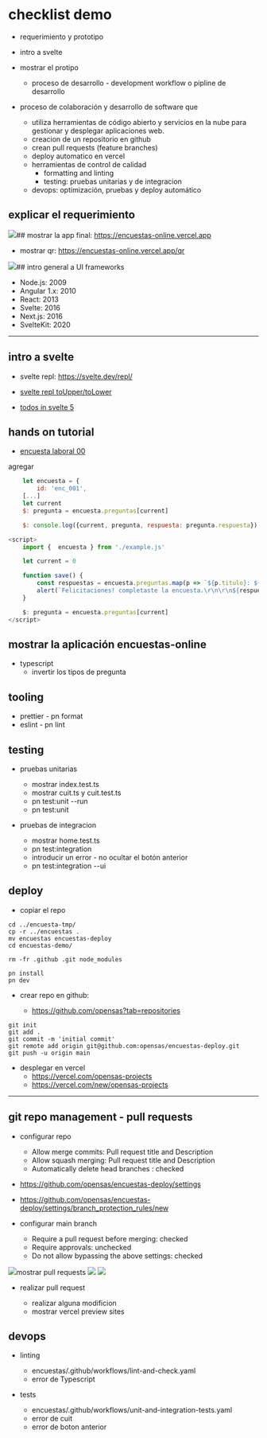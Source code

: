 # checklist demo

- requerimiento y prototipo
- intro a svelte
- mostrar el protipo

  - proceso de desarrollo - development workflow o pipline de desarrollo

- proceso de colaboración y desarrollo de software que

  - utiliza herramientas de código abierto y servicios en la nube para gestionar y desplegar aplicaciones web.
  - creacion de un repositorio en github
  - crean pull requests (feature branches)
  - deploy automatico en vercel
  - herramientas de control de calidad
    - formatting and linting
    - testing: pruebas unitarias y de integracion
  - devops: optimización, pruebas y deploy automático

## explicar el requerimiento

![](img/app.png)## mostrar la app final: https://encuestas-online.vercel.app

- mostrar qr: https://encuestas-online.vercel.app/qr

![](img/encuestas-qr.png)## intro general a UI frameworks

- Node.js: 2009
- Angular 1.x: 2010
- React: 2013
- Svelte: 2016
- Next.js: 2016
- SvelteKit: 2020

---

## intro a svelte

- svelte repl: https://svelte.dev/repl/

- [svelte repl toUpper/toLower](https://svelte.dev/repl/d15ba2cc401f471f9e292b4f6bed0f07?version=4.2.18)

- [todos in svelte 5](https://svelte-5-preview.vercel.app/#H4sIAAAAAAAAA708iXbbRpK_0paTIekQIMBDEmlJGUfW7M5OnMwbe97uPivPAYmmiAgE-ABQh_n471tVfaAbB6nMZteyZaKP6uq6q7rB3ckyinl-Mvu8O0mCNT-ZnbzbbE76J8XzBh_yBx4XHJ7zdJstsOXileOwD-9_Yh-pi01YsS3SLAriGfPOnIQ_FU5e8E3OHOfqNqHhOedsVRSbfDYYhBzmpRueuev0axTHgZtmdwOeOP_8OAjTRT74kQdZMviUpnH-JUjCLwXPiyi5G1zHEU8AdhTyL_8RPAQfF1m0Kb4sM0D7Mc3u84HA6EsO6PD8dcY38ZehxCKnwfCJsWi9SbOCfUrDNGfLLF2zjjugJ1fstnOb3BZy1LuYw281ip6MUTAu5gUrCNQl-yYvgoJ3P-MqjO1YFM6Y32dI1xnrXGccelmgCAeDs4JnLNhsOn22SNcbgMVhSpFtOdv3TSjDKpRnYAdbRlle0Mw0AdIchTIqochxrFhxBsQqWLqkz4qXNqxlEOcADGH90gNqDjQ54UGQaIBUFjSdR0k4EzQZiCF58Rxz-Dh4w_5x8_Hm00f2ZnCbzO7idB7E3Te9vvEwm835EhhYaQyWQKse2yEO8_QJxOArCMUMPmchzxxoenub7M0py3SxzeWMdFvEUQI7H22eWBjkKx6y18Ph-Zwv3hr9Trpc5rwAQbaBrYp1LCEt0wT6T4fu5Fs2YL7rT1geJLmT8yxaVmb55h5WQwlhHWR3UQIYF0W6ri21VQvFUY6KBISbsQT4S3hugjCkbVdmzbcALNHkQZIYs8SKYlIFBmOPUVisZiwAxgtSPPBsGaePM_YQ5dE8FiDmweL-Lku3CUkWbHgTZCBy1LdI4xSWi5IV0EA0CSqZLUTeFY_uVgVilq2DmNqdRz6_jwoHZzj5Ok2LFSFnznXAUjhp_nR4kAQE6gQGJEgWJd1qhJrNCCRJiBMliSFZgnTN5DW4GSWbbWE2pJsC6bMx23Ie84U1qgDrCIQLDGFylsE6ip_r9EMRhz34nvdtnYIoeDXevgBjuU3NTUcy73EVFdzk5utxiD9vGWsTin0F9md0GZe3J7jH25NfLIo6WRBG21ygeVuAHYjuQAg46GJ2L5aEPWeMAOVkHW4LanbyxYqjzYpx45VNpuGzXEZKsSbWOnhyZNvpecbXNq1KaReC6runMGbgu8MJe4fmr28rdRPFXi8n-NNEM0Lyz2seRgEDS8l5wsCRse4a1F4hNfQ2TxL3hu3YEuBO1Q5qUjDyJ2dT6trTqoM3Nz-9l0aWqIg2999-_PmHdz-yj5_--8cb2_S6QPS1Q4LLrtgBNoZRvokDklLCYB6ni3uDqE6RboCw7lhgajDJnRfKMJWWx0WeMB9_ee6Z2p3WPneIPXkaR6FBVKDzNsuR0Js0SsAdUBvi6ZBJwr3M2CLYREUQA-XqeLhFencXA_aFbSsVV_zNk4GI5nQ4wp-D4D4HIDbOBlxpzkOkHnjfknqEY8gXaRYUEZgfBnLEMyRk03KmFJnLffkSBsmdtlVaDpetIroIRovRommNeTj0R17TGhAPFhV7qGaRCt5l_Llp3iaLQBSeX46c5zWuL-HMQOICMDShBRDNhUSgAebrySn-1KEKCa-K8jLmgt2_bSHCXD4DFJAqtAfg3RbAVl48gu62gQOFeaPsOEAC6YGf8fTbQ-PZd3qO1JuYLwulEJWZcTDnsfOYoUfLrFnKd4t1PfjRho9EDcT_DgYtuNQSEyoY8G0Qx8_OKgpDrlUzzSMhmsEc9G4LoeErEQIH0strmyN1pKIypYcQcIW-xhFYhQycYBfGMeNfr6G_z6xfYgg5JocYgv4cqWFv6PMiDvL8DegcBNSLe1A6gzGWcTLNVUv05RIMCDGAQs38IlDoKOr8EnNjGMcPzIXIUU897CMmk7qPOIBgFcWxMqv7BgBNWFbxPDcA1PfJnxZ8gyLTTB-9R_A_6JLqPsiAiMkCSHktOjEMiBJ88gweG9N_djzrK3xLYc54DBb3QZlZSBtWQYhC6rEhCOIY_nksu5sHXa_P5F932OtjP_GJTcR61TF-71_moL1ZA_9xC73lBEusdXQz8ezoRhoUHeDI1kwor2xuho7-s76AtCzNUyDFqRhVMzCowmixTlWrVlFRv8UyfvkS3-lcyQqKPH9yelbG0Y-yY-RVEyC3EhpW13yBOaWYyUBFAx9WoxoUOBnS1F2fBmOlrW2BgS3LUQI5K3kBkuo284jQXxLQVXnWFIkeWmCWpEV3Bo2Fs1hFcdhrznv9F1rBpki5bVMWskO3TaFEiKOIXE8dhDBuiaylxoAhw_oGA38EsSkm5rkdS6NatMYY-MEJI_R1wjKlj2U7ejXIwWq-jUDW4gzD31fHOiivbfsCmiodGZe0MbRBGNVSKRoktzHC0itXhPeIiAJBr__95vpvP_z8X425ycJZzI9VfCo5dHPy1lZjgNAGhkcBhOx1azGW1sIS_1NFmorFGYo8sMEKtvgiixljGUNJVkgTPvZk8yLmAUbf0FohPFIIxIPMYVPdTA2wEjvIpxf3QD0zR2-lLrlzZygxEYjpRylhGv_KhhowPYLISxnVlAfWI1hq_upEkGthdN7gaVIIK6PiuR4GmoQ1azVCDmqVmqYSjiUhZsfRVNqMTQ39PMfIeQK_JkoumrLhdLtYOYE0MusgiTbbmJLOl4iOSrVkGnR7cntyiLZ1-wAoYVnwGh3W22osZ9cNf4d0CLMCkWoTtnYGr0TxcMG3nRBtZWZJE60XL6aRiId9S4GmlRTqvKI_Z_LZqGpkKR0tOONJyO96FvWJ8m_rpEBba4qL7AWEVEBRLeRa6vBH8Y4-A_W_ayKxXtEXULHsR-cLdGBw0j9Zp2G0jHh4MsOKyr6vT6noqOHgOVV5RqEOc37ij-TB1XGOfG449vkLRQg_UBFVDzcbG-YQRh-BTdvKsZJoa5lhDW0Y8wEk_R2pcwnVaLMPo-ScHQvoTGavZwTGwZX7W94RdBanVztGT4U-xcLzGyy9dD-DXca-PbZusnSTd3u4EMpxwUQUVR57dSAl7fTKUzHRD5yHESB44PnCrlhJzby8ZB00VQ-8w74Xp2gyNusW7PKKvSpcfQjVYzMZ4RmTdW_zfHs6E_NpGOLRqxzgSdbV_wwG4LuXsJVkwWGoxWgIbAo8axBkWW4TYgtLEwgU0gfe1TGhSeEmTMF4vroUXfC5Z0yQ4kM2sCs7BD_XPM8DSOMv2a8kSp1vdjQfVWTfYasgZ3MMqUNONPhVhsIVTLebENlnRK9k3vKCRQauSfhX9KMGupcWujgrWjICk3-OfiEkyi3hU88kam0HhbEDDcDcBdAfWkLkgL3RXxtW14wvUTBk4eWrg0tG4wU4yCVLwN9b8jfTorz_1RA0AAXgd8x1XfXcVw-iMLMXumixBFx-V1BMSo7kR6gZEvPkrlgBDh-CYuVCqt1VK8DDpuQSJF_fMR-w8w2k3M02X3XxTFgcCDed9R4TtCp3AGVTwkDJy-2QC3gXx12DBdbGhAiGLaph87KEIYlgqAoeZ9wEi1V9pjmvZWff7CzeXgu_RZz9ZyK9WGcPciCx3QtkW7RK6L86Zw-7ese1df9BI0MpYO0WTG53X-5EI3DYuFhmlOx59Qgf72iYNyDkpYkwemCUaeOBhqz5GOXD25MrsW2ar5wrTb0tLtQzJtBkuy53JFp7tiMB38vLAXK6cK5iNjRZDpguFEi7T5MKPc20xWpls03cRVhFsLphTAEHeqrgIK4vKBS2MURdMYYzeBR_e2KRwsE2mxiMjoAoyIl5OH-WEyEHCDCAF9QqGNu95iCipXsEDSJr0FXGdC_GAQpxZC2qQVAnUZf2QSQVUkkfhezJzQlIgzhSy884csFY4-onkWehZQWQkKnwV-aEAeJLtupisI1L-q8ym3xmqKKIaLYpmu9Ki2Cgq1Vlr3l8MQAJPBoFHr2sZERW1dtARsiUJjf5wgyZZIAloyU9Thzq_5z8hXKS1vE6uiq104qtME3HDsU46AQbAdq62-seQZhqT3M0Ru5Wx2LNPhcCmVUah3TRh8arSz-I3JyjCPAwAhYoFiNgbMEeDZu02IKLgCFBWNzrwcAwriiAbUKR_y6ORxtAaQDgxHE8E_cXSvciT1b7KKN34GWZSAkLLMcxyijYAuOwmKUZy4OHakAmgxxpuj-ZsY5kjfbR5J-NgcBjgSGYvzjiORPSuAiEVAMKpJsEqxJNtfwBWHwdKbfH-ANkVU1eROyoqzGVPNbMbYWON7rwDpyYQUTCUDXCKgp7COItxzKrAFryV3j-VqBYmOVPUVFhch1tJH-3jF24C8zDLb7ny2AbF10ZLUpK7QSS-xZqwcJioLSSOPj_CnEZs2t6V6L4I9yU2trKTVy9hF1iTxf1DsDG2k5NsYCsDWpVBwUAHlegP9daOT4Cd1iUlxolNClfpVswDXcppf0k1WAZbkpdbNqSuP9Qbkqz1IgnX9lhM_C5ytKcfLIROoqgkPD6OfkriC2awAR2TmYQP7A__Ymh0QcDho8iORI5oUKug2PKTmUrDdg3moIW_Dpha4Ds6MkMk4zjWfLWu9fSogHz9tpTYlax3dCNJ8VYpMRMlEj6ophCZ099xTkUYmKdxFg5WCwPgaDm2znI4OUOdW_fjA3b5nxGXu5yJyzLnl0JvllbKK8E0Q6EHF0QZoixCoB2MlzZ1yIjHAlTIQAUqo3b7JgJGwQXOKYELvZLsRpZp0uRXjDrKhKkK01rY3ypYgfoT5fLKkJyOm7fdt7YYkrZQJGD4o4G0ui7HCZlpKsyxhAzHUFjWBjCnTha3JdUl9uSenXCNCwmuX2Rb4ISYuXGBqxNqTBKjUFVkEmYVKI1EOAP4mleuBFIozgCRhJDIVXwrC7jXO5eCc4YKKNUHkM4MWXhxUiXfLgYoFSiPqnota5Jsq5eKpOqQvaVWpE1Q0V6TwWRqiqZnMaqpmaylM9acbNZItVmNNuFldwzmUNeVgoJezFBrfX7Fc2iZ6lZBvUOy7CSjKpYGjNMKUYR2Ze6U1pRzUZsOiYRrVJQlYHjyDHjbpyJqEyDNFqC638MYoq4u0G03KtM5TY5lKvIhPhoumJXpVvfX8CM5UO6Tcoyr1EKNkZZJq9_JM2RMb8qVajUXcVYOjOB_P1fSUs6nZ7ZcRM3RjxWsVXnKkIH3__8gXxxJRDBgtnxiNMorMnqE56sit5a7C26KqF3p1M-3sQqIKjgb-cn9gasip9kYFfQsaQ2xhvWAj0JGWKJchTEcChhffbIWbZNKlMoMrHClEqkQCUYMyTADUvDfrEaag2xbiGWNqNmpjxDKfX9HBj_n6sAuM15SNSYcxamCf_eNlSrofjQFgcYVRyxy32DN5fZXEvI4B0LFcTa-h4O9CBAERJUjFC7W2x1rvRA9HgXhoYlkY7tkN0wS2FHjUfDGVXdghgqXh7i6MqEPsepqHR70Cvv07DyqmvliqAsXO3-DGodwnJi-3KlfXOXKKa39JaF955hfTHczpMIBFUlLV2RWygoIvgXoNGmlUdJYpyoyDdHdOqmtxKZmclfUCcCumfWPXDdqn1Stwearomey2qkUqojrunjKn20XRJ93kkw9a4DsIogv8-NGYZM7gaSiPujB7CinPqiCpx9DHpQKFUp-_Mv7Y6lSIsgNo8WzXMR7WXMA4DKSFUhp-rPVfWIqASkQMky7k0smvgT-VcjndQOUY9sSxjBupJhssvDppXTICBZCOZ0gwXGOz5Ge2XgiLccsIa3I2Ls6WZaXu6Z7OohFhrF2eNvfNbOnF_Iwko189rgSK3gqcrCx2OLSmEPD5e0-zcOnER0Iw-LsZEOirFKIg-6Gn1_69lNw7GOPE9RxU5N_E_qNL1Z6loOd3oKDijrdZPsVuFf2geCxpm22no514L5PetsE0mSmSLOQStfTRxeHJlLGyk9KjO8pnWWiXvxDFOpObu_2onN7JEsdhj-v8ehgaImFtXDiStxXGdqmeHMj51XBFVt-y03NQ2LlToev02kjSkLq2a8IwtWFJ_i0XdTWUxMqNbFYFI96F4H95zl24yL-hoElyFfRgmeT0HCjHX4QK4P6rDmxSoNzasCqQzCLkX9U9XpXD2l5Q8WOGnCCpaJIcAU4TVOhQD1Brt-BCvJE1CaDpnTTl8t1gZU1TxpI3e8yKV9XuA7E3KuSgkyXmyzREX5IBc8L7L0eSbtDyEiROA4LniIAdabPUawDgS6_IkvtqhrhA3lAZK0mTzypSQMOyCtERioKwFkUqr8p0idGN1X9GoQgLKnjegtRGsVAfOoPk3u-XOYPlLNVBZMXWgSQgb4BRveMdAoWf-7WC0XIQLLz83s_n9hdiM2fyi7DxkNesH-qIM2v5vgYNHgvdh1Q9ng99wfM0Au4yqwAV0XpOuQHfMsUbrRNdqJked57eGdfM24elSoo79ozTH4uaQ3KUshhX_f8OUSTY4MIMSKqB-vrJsXjUYQomMuv_IBZqg7GsBBvt4UzwLUbVHiRkipZiFd4kmk-MbI1kMeWDWHsF5QvEQWSHTFvJ6x0ZwXn8SDvbVWfCihV1MkHFn32PfZOu-pszHatT5GhZXXINFRzkHhQ7opJy8DUcVCSk-XEpnGJXr27kqr8shpQuJAgkjHzmJCJeagExO5JSKj8vFGDoXbr-xaXmgoBW8GYgkRwG4XcrptPZx4fRZu1Ru4IH59hi9T9Bl0Oj4-lvdf3cmeKrm3hbwEcZE_3LGndZxgVIFfZTIbDB4fH93HEX19yRCEeQBDIL54iPjjDymG6_SyA_6FgOliE0CIg0H_B3_ojkdD5i18dzSmF8083536Q_qAr9hMzvAFD3fkTRzf9U_H-CqaP3SG7unZVH723eHplHnQ5nlTxz3DkdOzMf6eXk_ds_MpvgA4OmW-B7MQnFz064dzAAxgvAUM9ibnAMR3z0cjxz2dIFxvOnJG7mQ4jmENf-xMoGW4gI--4577Y3c4PkWsxj5NhP8dd-Sf0cPp-dSdnCKiE2-I31Dgn8UOgDqHmecLaD3DPv_8lE3cyciHZcaA26l77qnPiJHY_HA0wt9nI_fMm7ARPMewwmjqw9zRZLhwEBF3Op44hAsOhQW9U_mJUEIaTs4AvynSdnQ2RbJ5Z7F7iju5BpJ403PmT13AduqOTifILUWer7cng6sL5KmSgM3VrnJvEDLujbhyZCbPVBA2vvTktpACrJIIdTVdfjsFAi8vjy-jJ3rJAVvrF_yx1X6jz1evkxpd4pZ5U4-4jV42SyCefKy-toRt9PKbQ6ml8Qoc9lS_2kG99El99fe99atDtDXr_XBsMd6v8NzzMwN367WcM08ha7y4RC9p6jdeK9AsOpSvg2g4Wuunk2_fqnRO8WwjuFZH2ByEtkEOK18JOjWQAXs6q74bgR3qBQATc5u9Xon8_mUX401X3ZZnUHokHR0hXl5HNCv1ZhAqklKccMnwNI8md3t1TH7Z_w98L1MfVEoAAA==)

## hands on tutorial

- [encuesta laboral 00](https://svelte.dev/repl/b0f98f3a6d664112a62b583238f0d8ba?version=4.2.18)

agregar

```javascript
	let encuesta = {
		id: 'enc_001',
	[...]
	let current
	$: pregunta = encuesta.preguntas[current]

	$: console.log({current, pregunta, respuesta: pregunta.respuesta})
```

```javascript
<script>
	import {  encuesta } from './example.js'

	let current = 0

	function save() {
		const respuestas = encuesta.preguntas.map(p => `${p.titulo}: ${p.respuesta}`).join('\r\n\r\n')
		alert(`Felicitaciones! completaste la encuesta.\r\n\r\n${respuestas}`)
	}

	$: pregunta = encuesta.preguntas[current]
</script>
```

## mostrar la aplicación encuestas-online

- typescript
  - invertir los tipos de pregunta

## tooling

- prettier - pn format
- eslint - pn lint

## testing

- pruebas unitarias

  - mostrar index.test.ts
  - mostrar cuit.ts y cuit.test.ts
  - pn test:unit --run
  - pn test:unit

- pruebas de integracion
  - mostrar home.test.ts
  - pn test:integration
  - introducir un error - no ocultar el botón anterior
  - pn test:integration --ui

## deploy

- copiar el repo

```shell
cd ../encuesta-tmp/
cp -r ../encuestas .
mv encuestas encuestas-deploy
cd encuestas-demo/

rm -fr .github .git node_modules

pn install
pn dev
```

- crear repo en github:

  - https://github.com/opensas?tab=repositories

```shell
git init
git add .
git commit -m 'initial commit'
git remote add origin git@github.com:opensas/encuestas-deploy.git
git push -u origin main
```

- desplegar en vercel
  - https://vercel.com/opensas-projects
  - https://vercel.com/new/opensas-projects

---

## git repo management - pull requests

- configurar repo
  - Allow merge commits: Pull request title and Description
  - Allow squash merging: Pull request title and Description
  - Automatically delete head branches : checked
- https://github.com/opensas/encuestas-deploy/settings
- https://github.com/opensas/encuestas-deploy/settings/branch_protection_rules/new

- configurar main branch

  - Require a pull request before merging: checked
  - Require approvals: unchecked
  - Do not allow bypassing the above settings: checked

![](img/github-configure-pull-request.png)mostrar pull requests
![](img/protect-main-branch-01.png)
![](img/protect-main-branch-02.png)

- realizar pull request

  - realizar alguna modificion
  - mostrar vercel preview sites

## devops

- linting

  - encuestas/.github/workflows/lint-and-check.yaml
  - error de Typescript

- tests
  - encuestas/.github/workflows/unit-and-integration-tests.yaml
  - error de cuit
  - error de boton anterior

